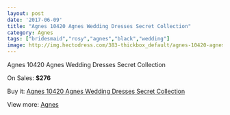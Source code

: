 ```yaml
---
layout: post
date: '2017-06-09'
title: "Agnes 10420 Agnes Wedding Dresses Secret Collection"
category: Agnes
tags: ["bridesmaid","rosy","agnes","black","wedding"]
image: http://img.hectodress.com/383-thickbox_default/agnes-10420-agnes-wedding-dresses-secret-collection.jpg
---
```

Agnes 10420 Agnes Wedding Dresses Secret Collection

On Sales: **$276**
<a href="https://www.hectodress.com/agnes/220-agnes-10420-agnes-wedding-dresses-secret-collection.html"><amp-img layout="responsive" width="600" height="600" src="//img.hectodress.com/383-thickbox_default/agnes-10420-agnes-wedding-dresses-secret-collection.jpg" alt="Agnes 10420 Agnes Wedding Dresses Secret Collection 0" /></a>

Buy it: [Agnes 10420 Agnes Wedding Dresses Secret Collection](https://www.hectodress.com/agnes/220-agnes-10420-agnes-wedding-dresses-secret-collection.html "Agnes 10420 Agnes Wedding Dresses Secret Collection")

View more: [Agnes](https://www.hectodress.com/6-agnes "Agnes")